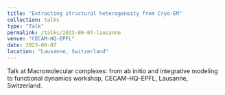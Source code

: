 ```yaml
---
title: "Extracting structural heterogeneity from Cryo-EM"
collection: talks
type: "Talk"
permalink: /talks/2023-09-07-lausanne
venue: "CECAM-HQ-EPFL"
date: 2023-09-07
location: "Lausanne, Switzerland"
---
```


Talk at Macromolecular complexes: from ab initio and integrative modeling to functional dynamics workshop, CECAM-HQ-EPFL, Lausanne, Switzerland.




